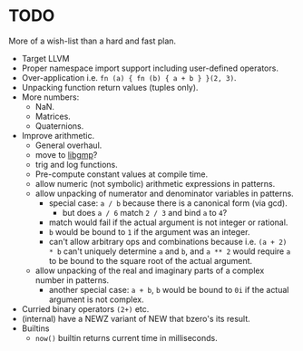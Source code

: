 # TODO

More of a wish-list than a hard and fast plan.

* Target LLVM
* Proper namespace import support including user-defined operators.
* Over-application i.e. `fn (a) { fn (b) { a + b } }(2, 3)`.
* Unpacking function return values (tuples only).
* More numbers:
   * NaN.
   * Matrices.
   * Quaternions.
* Improve arithmetic.
   * General overhaul.
   * move to [libgmp](https://gmplib.org/)?
   * trig and log functions.
   * Pre-compute constant values at compile time.
   * allow numeric (not symbolic) arithmetic expressions in patterns.
   * allow unpacking of numerator and denominator variables in patterns.
      * special case: `a / b` because there is a canonical form (via gcd).
         * but does `a / 6` match `2 / 3` and bind `a` to `4`?
      * match would fail if the actual argument is not integer or rational.
      * `b` would be bound to `1` if the argument was an integer.
      * can't allow arbitrary ops and combinations because i.e. `(a + 2) * b`
        can't uniquely determine `a` and `b`, and `a ** 2` would require `a`
        to be bound to the square root of the actual argument.
   * allow unpacking of the real and imaginary parts of a complex number in patterns.
      * another special case: `a + b`, `b` would be bound to `0i` if the actual
        argument is not complex.
* Curried binary operators `(2+)` etc.
* (internal) have a NEWZ variant of NEW that bzero's its result.
* Builtins
   * `now()` builtin returns current time in milliseconds.

